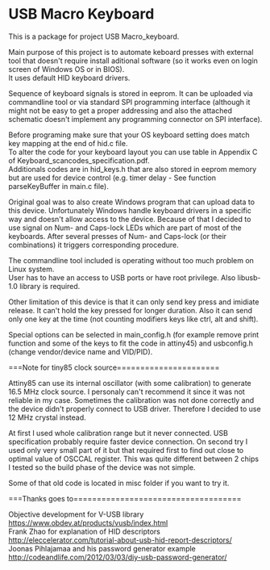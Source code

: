 # USB Macro Keyboard

This is a package for project USB Macro_keyboard.

Main purpose of this project is to automate keboard presses with external tool that doesn't 
require install aditional software (so it works even on login screen of Windows OS or in BIOS).  
It uses default HID keyboard drivers.

Sequence of keyboard signals is stored in eeprom. It can be uploaded via commandline tool or 
via standard SPI programming interface (although it might not be easy to get a proper addressing 
and also the attached schematic doesn't implement any programming connector on SPI interface).

Before programing make sure that your OS keyboard setting does match key mapping at the end of hid.c file.  
To alter the code for your keyboard layout you can use table in Appendix C of Keyboard_scancodes_specification.pdf.  
Additionals codes are in hid_keys.h that are also stored in eeprom memory but are used for device control
(e.g. timer delay - See function parseKeyBuffer in main.c file).

Original goal was to also create Windows program that can upload data to this device.
Unfortunately Windows handle keyboard drivers in a specific way and doesn't allow access to the device.
Because of that I decided to use signal on Num- and Caps-lock LEDs which are part of most of the keyboards.
After several presses of Num- and Caps-lock (or their combinations) it triggers corresponding procedure.

The commandline tool included is operating without too much problem on Linux system.  
User has to have an access to USB ports or have root privilege. Also libusb-1.0 library is required.

Other limitation of this device is that it can only send key press and imidiate release. It can't
hold the key pressed for longer duration. Also it can send only one key at the time (not counting
modifiers keys like ctrl, alt and shift).

Special options can be selected in main_config.h (for example remove print function and some of the keys
to fit the code in attiny45) and usbconfig.h (change vendor/device name and VID/PID).


===Note for tiny85 clock source======================

Attiny85 can use its internal oscillator (with some calibration) to generate 16.5 MHz clock source.
I personaly can't recommend it since it was not reliable in my case. Sometimes the calibration
was not done correctly and the device didn't properly connect to USB driver. Therefore I decided
to use 12 MHz crystal instead.

At first I used whole calibration range but it never connected. USB specification probably require
faster device connection.
On second try I used only very small part of it but that required first to find out close to optimal
value of OSCCAL register. This was quite different between 2 chips I tested so the build phase
of the device was not simple.

Some of that old code is located in misc folder if you want to try it.


===Thanks goes to====================================

Objective development for V-USB library   https://www.obdev.at/products/vusb/index.html  
Frank Zhao for explanation of HID descriptors   http://eleccelerator.com/tutorial-about-usb-hid-report-descriptors/  
Joonas Pihlajamaa and his password generator example   http://codeandlife.com/2012/03/03/diy-usb-password-generator/  
